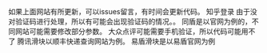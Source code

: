 如果上面网站有所更新，可以issues留言，有时间会更新代码。
知乎登录 由于没对验证码进行处理，所以有可能会出现验证码的情况。。
同盾是以官网为例的，不同网站可能需要修改部分参数。
大众点评可能需要手机验证，所以代码可能用不了
腾讯滑块以顺丰快递查询网站为例。
易盾滑块是以易盾官网为例
